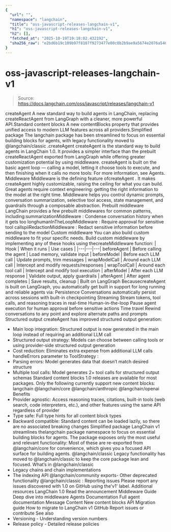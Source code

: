 ```yaml
---
{
  "url": "",
  "namespace": "langchain",
  "title": "oss-javascript-releases-langchain-v1",
  "h1": "oss-javascript-releases-langchain-v1",
  "h2": [],
  "fetched_at": "2025-10-19T19:18:02.432192",
  "sha256_raw": "e2bd6b19c109b97f8107f9273477e00c0b2b9ae9a5674e2076a5460df7970088"
}
---
```


# oss-javascript-releases-langchain-v1

> Source: https://docs.langchain.com/oss/javascript/releases/langchain-v1

createAgent
A new standard way to build agents in LangChain, replacing
createReactAgent
from LangGraph with a cleaner, more powerful API.Standard content blocks
A new
contentBlocks
property that provides unified access to modern LLM features across all providers.Simplified package
The
langchain
package has been streamlined to focus on essential building blocks for agents, with legacy functionality moved to @langchain/classic
.createAgent
createAgent
is the standard way to build agents in LangChain 1.0. It provides a simpler interface than the prebuilt createReactAgent
exported from LangGraph while offering greater customization potential by using middleware.
createAgent
is built on the basic agent loop — calling a model, letting it choose tools to execute, and then finishing when it calls no more tools:
For more information, see Agents.
Middleware
Middleware is the defining feature ofcreateAgent
. It makes createAgent
highly customizable, raising the ceiling for what you can build.
Great agents require context engineering: getting the right information to the model at the right time. Middleware helps you control dynamic prompts, conversation summarization, selective tool access, state management, and guardrails through a composable abstraction.
Prebuilt middleware
LangChain provides a few prebuilt middlewares for common patterns, including:summarizationMiddleware
: Condense conversation history when it gets too longhumanInTheLoopMiddleware
: Require approval for sensitive tool callspiiRedactionMiddleware
: Redact sensitive information before sending to the model
Custom middleware
You can also build custom middleware to fit your specific needs. Build custom middleware by implementing any of these hooks using thecreateMiddleware
function:
| Hook | When it runs | Use cases |
|---|---|---|
beforeAgent | Before calling the agent | Load memory, validate input |
beforeModel | Before each LLM call | Update prompts, trim messages |
wrapModelCall | Around each LLM call | Intercept and modify requests/responses |
wrapToolCall | Around each tool call | Intercept and modify tool execution |
afterModel | After each LLM response | Validate output, apply guardrails |
afterAgent | After agent completes | Save results, cleanup |
Built on LangGraph
BecausecreateAgent
is built on LangGraph, you automatically get built in support for long running and reliable agents via:
Persistence
Conversations automatically persist across sessions with built-in checkpointing
Streaming
Stream tokens, tool calls, and reasoning traces in real-time
Human-in-the-loop
Pause agent execution for human approval before sensitive actions
Time travel
Rewind conversations to any point and explore alternate paths and prompts
Structured output
createAgent
has improved structured output generation:
- Main loop integration: Structured output is now generated in the main loop instead of requiring an additional LLM call
- Structured output strategy: Models can choose between calling tools or using provider-side structured output generation
- Cost reduction: Eliminates extra expense from additional LLM calls
handleErrors
parameter to ToolStrategy
:
- Parsing errors: Model generates data that doesn’t match desired structure
- Multiple tool calls: Model generates 2+ tool calls for structured output schemas
Standard content blocks
1.0 releases are available for most packages. Only the following currently support new content blocks:
langchain
@langchain/core
@langchain/anthropic
@langchain/openai
Benefits
- Provider agnostic: Access reasoning traces, citations, built-in tools (web search, code interpreters, etc.), and other features using the same API regardless of provider
- Type safe: Full type hints for all content block types
- Backward compatible: Standard content can be loaded lazily, so there are no associated breaking changes
Simplified package
LangChain v1 streamlines thelangchain
package namespace to focus on essential building blocks for agents. The package exposes only the most useful and relevant functionality:
Most of these are re-exported from @langchain/core
for convenience, which gives you a focused API surface for building agents.
@langchain/classic
Legacy functionality has moved to @langchain/classic
to keep the core package lean and focused.
What’s in @langchain/classic
- Legacy chains and chain implementations
- The indexing API
@langchain/community
exports- Other deprecated functionality
@langchain/classic
:
Reporting issues
Please report any issues discovered with 1.0 on GitHub using the'v1'
label.
Additional resources
LangChain 1.0
Read the announcement
Middleware Guide
Deep dive into middleware
Agents Documentation
Full agent documentation
Message Content
New content blocks API
Migration guide
How to migrate to LangChain v1
GitHub
Report issues or contribute
See also
- Versioning - Understanding version numbers
- Release policy - Detailed release policies